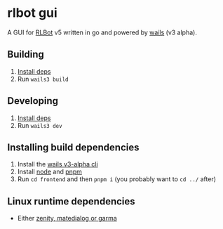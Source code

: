 # rlbot gui

A GUI for [RLBot](https://rlbot.org) v5 written in go and powered by [wails](https://wails.io) (v3 alpha).

## Building

1. [Install deps](#Installing-build-dependencies)
2. Run `wails3 build`

## Developing

1. [Install deps](#Installing-build-dependencies)
2. Run `wails3 dev`

## Installing build dependencies
1. Install the [wails v3-alpha cli](https://v3alpha.wails.io/getting-started/installation/)
2. Install [node](https://nodejs.org/en) and [pnpm](https://pnpm.io/installation)
3. Run `cd frontend` and then `pnpm i` (you probably want to `cd ../` after)

## Linux runtime dependencies

* Either [zenity, matedialog or garma](https://github.com/ncruces/zenity?tab=readme-ov-file#benefits-of-the-go-package)
